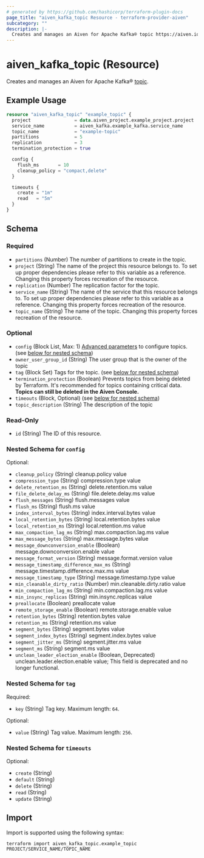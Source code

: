 ```yaml
---
# generated by https://github.com/hashicorp/terraform-plugin-docs
page_title: "aiven_kafka_topic Resource - terraform-provider-aiven"
subcategory: ""
description: |-
  Creates and manages an Aiven for Apache Kafka® topic https://aiven.io/docs/products/kafka/concepts.
---
```


# aiven_kafka_topic (Resource)

Creates and manages an Aiven for Apache Kafka® [topic](https://aiven.io/docs/products/kafka/concepts).

## Example Usage

```terraform
resource "aiven_kafka_topic" "example_topic" {
  project                = data.aiven_project.example_project.project
  service_name           = aiven_kafka.example_kafka.service_name
  topic_name             = "example-topic"
  partitions             = 5
  replication            = 3
  termination_protection = true

  config {
    flush_ms       = 10
    cleanup_policy = "compact,delete"
  }

  timeouts {
    create = "1m"
    read   = "5m"
  }
}
```

<!-- schema generated by tfplugindocs -->
## Schema

### Required

- `partitions` (Number) The number of partitions to create in the topic.
- `project` (String) The name of the project this resource belongs to. To set up proper dependencies please refer to this variable as a reference. Changing this property forces recreation of the resource.
- `replication` (Number) The replication factor for the topic.
- `service_name` (String) The name of the service that this resource belongs to. To set up proper dependencies please refer to this variable as a reference. Changing this property forces recreation of the resource.
- `topic_name` (String) The name of the topic. Changing this property forces recreation of the resource.

### Optional

- `config` (Block List, Max: 1) [Advanced parameters](https://aiven.io/docs/products/kafka/reference/advanced-params) to configure topics. (see [below for nested schema](#nestedblock--config))
- `owner_user_group_id` (String) The user group that is the owner of the topic
- `tag` (Block Set) Tags for the topic. (see [below for nested schema](#nestedblock--tag))
- `termination_protection` (Boolean) Prevents topics from being deleted by Terraform. It's recommended for topics containing critical data. **Topics can still be deleted in the Aiven Console.**
- `timeouts` (Block, Optional) (see [below for nested schema](#nestedblock--timeouts))
- `topic_description` (String) The description of the topic

### Read-Only

- `id` (String) The ID of this resource.

<a id="nestedblock--config"></a>
### Nested Schema for `config`

Optional:

- `cleanup_policy` (String) cleanup.policy value
- `compression_type` (String) compression.type value
- `delete_retention_ms` (String) delete.retention.ms value
- `file_delete_delay_ms` (String) file.delete.delay.ms value
- `flush_messages` (String) flush.messages value
- `flush_ms` (String) flush.ms value
- `index_interval_bytes` (String) index.interval.bytes value
- `local_retention_bytes` (String) local.retention.bytes value
- `local_retention_ms` (String) local.retention.ms value
- `max_compaction_lag_ms` (String) max.compaction.lag.ms value
- `max_message_bytes` (String) max.message.bytes value
- `message_downconversion_enable` (Boolean) message.downconversion.enable value
- `message_format_version` (String) message.format.version value
- `message_timestamp_difference_max_ms` (String) message.timestamp.difference.max.ms value
- `message_timestamp_type` (String) message.timestamp.type value
- `min_cleanable_dirty_ratio` (Number) min.cleanable.dirty.ratio value
- `min_compaction_lag_ms` (String) min.compaction.lag.ms value
- `min_insync_replicas` (String) min.insync.replicas value
- `preallocate` (Boolean) preallocate value
- `remote_storage_enable` (Boolean) remote.storage.enable value
- `retention_bytes` (String) retention.bytes value
- `retention_ms` (String) retention.ms value
- `segment_bytes` (String) segment.bytes value
- `segment_index_bytes` (String) segment.index.bytes value
- `segment_jitter_ms` (String) segment.jitter.ms value
- `segment_ms` (String) segment.ms value
- `unclean_leader_election_enable` (Boolean, Deprecated) unclean.leader.election.enable value; This field is deprecated and no longer functional.


<a id="nestedblock--tag"></a>
### Nested Schema for `tag`

Required:

- `key` (String) Tag key. Maximum length: `64`.

Optional:

- `value` (String) Tag value. Maximum length: `256`.


<a id="nestedblock--timeouts"></a>
### Nested Schema for `timeouts`

Optional:

- `create` (String)
- `default` (String)
- `delete` (String)
- `read` (String)
- `update` (String)

## Import

Import is supported using the following syntax:

```shell
terraform import aiven_kafka_topic.example_topic PROJECT/SERVICE_NAME/TOPIC_NAME
```

